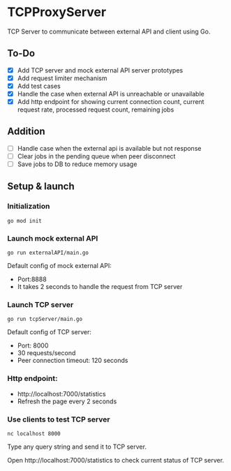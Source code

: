 # TCPProxyServer
TCP Server to communicate between external API and client using Go.

## To-Do
- [x] Add TCP server and mock external API server prototypes
- [x] Add request limiter mechanism
- [x] Add test cases
- [x] Handle the case when external API is unreachable or unavailable
- [x] Add http endpoint for showing current connection count, current request rate, processed request count, remaining jobs

## Addition
- [ ] Handle case when the external api is available but not response
- [ ] Clear jobs in the pending queue when peer disconnect
- [ ] Save jobs to DB to reduce memory usage

## Setup & launch

### Initialization
```
go mod init
```

### Launch mock external API
```
go run externalAPI/main.go
```

Default config of mock external API:
- Port:8888
- It takes 2 seconds to handle the request from TCP server


### Launch TCP server
```
go run tcpServer/main.go
```

Default config of TCP server:
- Port: 8000
- 30 requests/second
- Peer connection timeout: 120 seconds


### Http endpoint:
- http://localhost:7000/statistics
- Refresh the page every 2 seconds


### Use clients to test TCP server
```
nc localhost 8000
```

Type any query string and send it to TCP server.

Open http://localhost:7000/statistics to check current status of TCP server.

